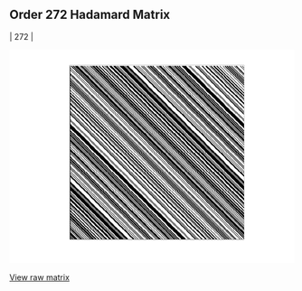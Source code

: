 ## Order 272 Hadamard Matrix

| 272 |

<img src="272.png" class="img-responsive" alt=""> 

[View raw matrix](order272.txt)
